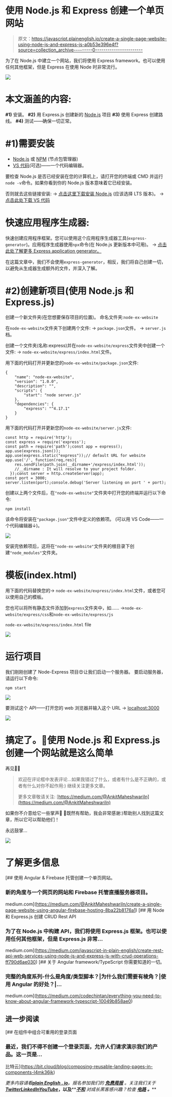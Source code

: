# 使用 Node.js 和 Express 创建一个单页网站

> 原文：<https://javascript.plainenglish.io/create-a-single-page-website-using-node-js-and-express-js-a0b53e396e4f?source=collection_archive---------0----------------------->

为了在 Node.js 中建立一个网站，我们将使用 Express framework。也可以使用任何其他框架，但是 Express 在使用 Node 时非常流行。

![](img/fe9d545ab6f0b96e58a805a83f6ba3e8.png)

# 本文涵盖的内容:

**#1)** 安装。
**#2)** 用 Express.js 创建新的 [Node.js](https://nodejs.org/) 项目
**#3)** 使用 Express 创建路线。
**#4)** 测试——确保一切正常。

# #1)需要安装

*   [Node.js](https://nodejs.org/) 或 [NPM](https://nodejs.org/) (节点包管理器)
*   [VS 代码](https://code.visualstudio.com/download)(可选)——一个代码编辑器。

要检查 Node.js 是否已经安装在您的计算机上，请打开您的终端或 CMD 并运行`node -v`命令。如果你看到你的 Node.js 版本意味着它已经安装。

否则就去这些链接安装:
→ [点击这里下载安装 Node.js](https://nodejs.org/) (应该选择 LTS 版本)。
→ [点击此处下载 VS 代码](https://code.visualstudio.com/download)

# 快速应用程序生成器:

快速创建应用程序框架。您可以使用这个应用程序生成器工具(` express-generator `)。应用程序生成器使用`npx`命令(在 Node.js 更新版本中可用)。
→ [点击此处了解更多 Express application generator。](https://expressjs.com/en/starter/generator.html)

在这篇文章中，我们不会使用`express-generator`，相反，我们将自己创建一切，以避免从生成器生成额外的文件，并深入了解。

# #2)创建新项目(使用 Node.js 和 Express.js)

创建一个新文件夹(在您想要保存项目的位置)。
命名文件夹:`node-ex-website`

在`node-ex-website`文件夹下创建两个文件:
→ `package.json`文件。
→ `server.js`档。

创建一个文件夹(名称:express)并在`node-ex-website/express`文件夹中创建一个文件:
→ `node-ex-website/express/index.html`文件。

用下面的代码打开并更新您的`node-ex-website/package.json`文件:

```
{
    "name": "node-ex-website",
    "version": "1.0.0",
    "description": "",
    "scripts": {
        "start": "node server.js"
    },
    "dependencies": {
        "express": "^4.17.1"
    }
}
```

用下面的代码打开并更新您的`node-ex-website/server.js`文件:

```
const http = require('http');
const express = require('express');
const path = require('path');const app = express();
app.use(express.json());
app.use(express.static("express"));// default URL for website
app.use('/', function(req,res){
    res.sendFile(path.join(__dirname+'/express/index.html'));
    //__dirname : It will resolve to your project folder.
  });const server = http.createServer(app);
const port = 3000;
server.listen(port);console.debug('Server listening on port ' + port);
```

创建以上两个文件后，在`"node-ex-website"`文件夹中打开您的终端并运行以下命令:

```
npm install
```

该命令将安装在`"package.json"`文件中定义的依赖项。
(可以用 VS Code——一个代码编辑器↓)。

![](img/0a1e7bae0faab5e5fd892b24b2be7bcc.png)

安装完依赖项后，这将在`"node-ex-website"`文件夹的根目录下创建`"node_modules"`文件夹。

# 模板(index.html)

用下面的代码替换您的→ `node-ex-website/express/index.html`文件，或者您可以使用自己的模板。

您也可以将所有静态文件添加到`express`文件夹中，如……
→`node-ex-website/express/css`和`node-ex-website/express/js`

`node-ex-website/express/index.html` file

![](img/5bdd2ca58317a5bef9bace2004311a17.png)

# 运行项目

我们刚刚创建了 Node-Express 项目😍让我们启动一个服务器。
要启动服务器，请运行以下命令:

```
npm start
```

![](img/5d0a63b8481a9902b0ecf7d6db2781cb.png)

要测试这个 API——打开您的 web 浏览器并输入这个 URL → [localhost:3000](http://localhost:3000/)

![](img/a34227f01723d207aab294d17d99a504.png)

# 搞定了。🤩使用 Node.js 和 Express.js 创建一个网站就是这么简单

再见👋👋

> 欢迎在评论框中发表评论…如果我错过了什么，或者有什么是不正确的，或者有什么对你不起作用:)
> 继续关注更多文章。
> 
> 更多文章敬请关注:
> [https://medium.com/@AnkitMaheshwariIn](https://medium.com/@AnkitMaheshwariIn)

如果你不介意给它一些掌声👏 👏既然有帮助，我会非常感谢:)帮助别人找到这篇文章，所以它可以帮助他们！

永远鼓掌…

![](img/2f4712882de180d90c9dcdb0cb91ae69.png)

# 了解更多信息

[](https://medium.com/@AnkitMaheshwariIn/create-a-single-page-website-using-angular-firebase-hosting-8ba22b8176a1) [## 使用 Angular & Firebase 托管创建一个单页网站。

### 新的角度与一个网页的网站和 Firebase 托管直播服务器项目。

medium.com](https://medium.com/@AnkitMaheshwariIn/create-a-single-page-website-using-angular-firebase-hosting-8ba22b8176a1) [](https://medium.com/javascript-in-plain-english/create-rest-api-web-services-using-node-js-and-express-js-with-crud-operations-ff790d6ae030) [## 用 Node 和 Express.js 创建 CRUD Rest API

### 为了在 Node.js 中构建 API，我们将使用 Express.js 框架。也可以使用任何其他框架，但是 Express.js 非常…

medium.com](https://medium.com/javascript-in-plain-english/create-rest-api-web-services-using-node-js-and-express-js-with-crud-operations-ff790d6ae030) [](https://medium.com/codechintan/everything-you-need-to-know-about-angular-framework-typescript-10049b858ae0) [## 关于 Angular framework/TypeScript 你需要知道的一切。

### 完整的角度系列-什么是角度/类型脚本？|为什么我们需要有棱角？|使用 Angular 的好处？|…

medium.com](https://medium.com/codechintan/everything-you-need-to-know-about-angular-framework-typescript-10049b858ae0) 

## 进一步阅读

[](https://bit.cloud/blog/composing-reusable-landing-pages-in-components-l4mk36jk) [## 在组件中组合可重用的登录页面

### 最近，我们不得不创建一个登录页面，允许人们请求演示我们的产品。这一页是…

比特云](https://bit.cloud/blog/composing-reusable-landing-pages-in-components-l4mk36jk) 

*更多内容请看*[***plain English . io***](https://plainenglish.io/)*。报名参加我们的* [***免费周报***](http://newsletter.plainenglish.io/) *。关注我们关于*[***Twitter***](https://twitter.com/inPlainEngHQ)[***LinkedIn***](https://www.linkedin.com/company/inplainenglish/)*[***YouTube***](https://www.youtube.com/channel/UCtipWUghju290NWcn8jhyAw)***，以及****[***不和***](https://discord.gg/GtDtUAvyhW) *对成长黑客感兴趣？检查* [***电路***](https://circuit.ooo/) ***。*****